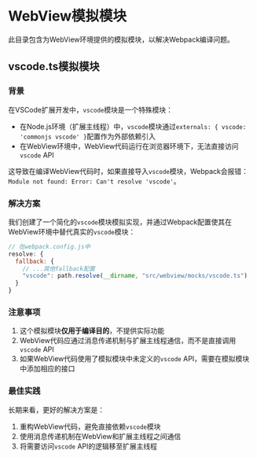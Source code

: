 # WebView模拟模块

此目录包含为WebView环境提供的模拟模块，以解决Webpack编译问题。

## vscode.ts模拟模块

### 背景

在VSCode扩展开发中，`vscode`模块是一个特殊模块：
- 在Node.js环境（扩展主线程）中，`vscode`模块通过`externals: { vscode: 'commonjs vscode' }`配置作为外部依赖引入
- 在WebView环境中，WebView代码运行在浏览器环境下，无法直接访问`vscode` API

这导致在编译WebView代码时，如果直接导入`vscode`模块，Webpack会报错：`Module not found: Error: Can't resolve 'vscode'`。

### 解决方案

我们创建了一个简化的`vscode`模块模拟实现，并通过Webpack配置使其在WebView环境中替代真实的`vscode`模块：

```javascript
// 在webpack.config.js中
resolve: {
  fallback: {
    // ...其他fallback配置
    "vscode": path.resolve(__dirname, "src/webview/mocks/vscode.ts")
  }
}
```

### 注意事项

1. 这个模拟模块**仅用于编译目的**，不提供实际功能
2. WebView代码应通过消息传递机制与扩展主线程通信，而不是直接调用`vscode` API
3. 如果WebView代码使用了模拟模块中未定义的`vscode` API，需要在模拟模块中添加相应的接口

### 最佳实践

长期来看，更好的解决方案是：
1. 重构WebView代码，避免直接依赖`vscode`模块
2. 使用消息传递机制在WebView和扩展主线程之间通信
3. 将需要访问`vscode` API的逻辑移至扩展主线程 